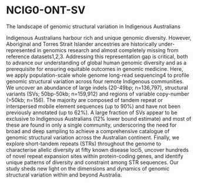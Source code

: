 # NCIG0-ONT-SV
The landscape of genomic structural variation in Indigenous Australians

Indigenous Australians harbour rich and unique genomic diversity. However, Aboriginal and Torres Strait Islander ancestries are historically under-represented in genomics research and almost completely missing from reference datasets1,2,3. Addressing this representation gap is critical, both to advance our understanding of global human genomic diversity and as a prerequisite for ensuring equitable outcomes in genomic medicine. Here, we apply population-scale whole genome long-read sequencing4 to profile genomic structural variation across four remote Indigenous communities. We uncover an abundance of large indels (20-49bp; n=136,797), structural variants (SVs; 50bp-50kb; n=159,912) and regions of variable copy-number (>50kb; n=156). The majority are composed of tandem repeat or interspersed mobile element sequences (up to 90%) and have not been previously annotated (up to 62%). A large fraction of SVs appear to be exclusive to Indigenous Australians (12% lower bound estimate) and most of these are found in only a single community, underscoring the need for broad and deep sampling to achieve a comprehensive catalogue of genomic structural variation across the Australian continent. Finally, we explore short-tandem repeats (STRs) throughout the genome to characterise allelic diversity at fifty known disease loci5, uncover hundreds of novel repeat expansion sites within protein-coding genes, and identify unique patterns of diversity and constraint among STR sequences. Our study sheds new light on the dimensions and dynamics of genomic structural variation within and beyond Australia.

